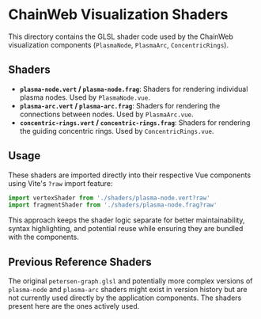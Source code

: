 # ChainWeb Visualization Shaders

This directory contains the GLSL shader code used by the ChainWeb visualization components (`PlasmaNode`, `PlasmaArc`, `ConcentricRings`).

## Shaders

- **`plasma-node.vert` / `plasma-node.frag`**: Shaders for rendering individual plasma nodes. Used by `PlasmaNode.vue`.
- **`plasma-arc.vert` / `plasma-arc.frag`**: Shaders for rendering the connections between nodes. Used by `PlasmaArc.vue`.
- **`concentric-rings.vert` / `concentric-rings.frag`**: Shaders for rendering the guiding concentric rings. Used by `ConcentricRings.vue`.

## Usage

These shaders are imported directly into their respective Vue components using Vite's `?raw` import feature:

```typescript
import vertexShader from './shaders/plasma-node.vert?raw'
import fragmentShader from './shaders/plasma-node.frag?raw'
```

This approach keeps the shader logic separate for better maintainability, syntax highlighting, and potential reuse while ensuring they are bundled with the components.

## Previous Reference Shaders

The original `petersen-graph.glsl` and potentially more complex versions of `plasma-node` and `plasma-arc` shaders might exist in version history but are not currently used directly by the application components. The shaders present here are the ones actively used.
